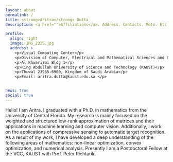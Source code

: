 ```yaml
---
layout: about
permalink: /
title: <strong>Aritra</strong> Dutta
description: <a href="">Affiliations</a>. Address. Contacts. Moto. Etc.

profile:
  align: right
  image: IMG_2335.jpg
  address: >
    <p>Visual Computing Center</p> 
    <p>Division of Computer, Electrical and Mathematical Sciences and Engineering (CEMSE)</p>
    <p>Al Khwarizmi Bldg 1</p>
    <p>King Abdullah University of Science and Technology (KAUST)</p>
    <p>Thuwal 23955-6900, Kingdom of Saudi Arabia</p>
    <p>Email: aritra.dutta@kaust.edu.sa </p>


news: true
social: true
---
```


Hello! I am Aritra. I graduated with a Ph.D. in mathematics from the University of Central Florida. My research is mainly focused on the weighted and structured low-rank approximation of matrices and their applications in machine learning and computer vision. Additionally, I work on the applications of compressive sensing to automatic target recognition. As a result of my work, I have developed a deep understanding of the following areas of mathematics: non-linear optimization, convex optimization, and numerical analysis. Presently I am a Postdoctoral Fellow at the VCC, KAUST with Prof. Peter Richtarik. 


